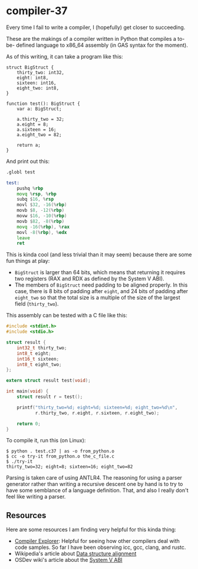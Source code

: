 # compiler-37

Every time I fail to write a compiler, I (hopefully) get closer to succeeding.

These are the makings of a compiler written in Python that compiles a to-be-
defined language to x86_64 assembly (in GAS syntax for the moment).


As of this writing, it can take a program like this:

```
struct BigStruct {
    thirty_two: int32,
    eight: int8,
    sixteen: int16,
    eight_two: int8,
}

function test(): BigStruct {
    var a: BigStruct;

    a.thirty_two = 32;
    a.eight = 8;
    a.sixteen = 16;
    a.eight_two = 82;

    return a;
}
```

And print out this:

```asm
.globl test

test:
	pushq %rbp
	movq %rsp, %rbp
	subq $16, %rsp
	movl $32, -16(%rbp)
	movb $8, -12(%rbp)
	movw $16, -10(%rbp)
	movb $82, -8(%rbp)
	movq -16(%rbp), %rax
	movl -8(%rbp), %edx
	leave
	ret
```

This is kinda cool (and less trivial than it may seem) because there are some
fun things at play:

- `BigStruct` is larger than 64 bits, which means that returning it requires
  two registers (RAX and RDX as defined by the System V ABI).
- The members of `BigStruct` need padding to be aligned properly. In this case,
  there is 8 bits of padding after `eight`, and 24 bits of padding after
  `eight_two` so that the total size is a multiple of the size of the largest
  field (`thirty_two`).


This assembly can be tested with a C file like this:

```c
#include <stdint.h>
#include <stdio.h>

struct result {
    int32_t thirty_two;
    int8_t eight;
    int16_t sixteen;
    int8_t eight_two;
};

extern struct result test(void);

int main(void) {
    struct result r = test();

    printf("thirty_two=%d; eight=%d; sixteen=%d; eight_two=%d\n",
           r.thirty_two, r.eight, r.sixteen, r.eight_two);

    return 0;
}
```

To compile it, run this (on Linux):

```console
$ python . test.c37 | as -o from_python.o
$ cc -o try-it from_python.o the_c_file.c
$ ./try-it
thirty_two=32; eight=8; sixteen=16; eight_two=82
```


Parsing is taken care of using ANTLR4. The reasoning for using a parser
generator rather than writing a recursive descent one by hand is to try to have
some semblance of a language definition. That, and also I really don't feel
like writing a parser.


## Resources

Here are some resources I am finding very helpful for this kinda thing:

- [Compiler Explorer][1]: Helpful for seeing how other compilers deal with code
  samples. So far I have been observing icc, gcc, clang, and rustc.
- Wikipedia's article about [Data structure alignment][2]
- OSDev wiki's article about the [System V ABI][3]


[1]: https://godbolt.org/
[2]: https://en.wikipedia.org/wiki/Data_structure_alignment
[3]: https://wiki.osdev.org/System_V_ABI
